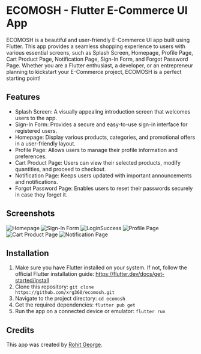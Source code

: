 # ECOMOSH - Flutter E-Commerce UI App

ECOMOSH is a beautiful and user-friendly E-Commerce UI app built using Flutter. This app provides a seamless shopping experience to users with various essential screens, such as Splash Screen, Homepage, Profile Page, Cart Product Page, Notification Page, Sign-In Form, and Forgot Password Page. Whether you are a Flutter enthusiast, a developer, or an entrepreneur planning to kickstart your E-Commerce project, ECOMOSH is a perfect starting point!

## Features

- Splash Screen: A visually appealing introduction screen that welcomes users to the app.
- Sign-In Form: Provides a secure and easy-to-use sign-in interface for registered users.
- Homepage: Display various products, categories, and promotional offers in a user-friendly layout.
- Profile Page: Allows users to manage their profile information and preferences.
- Cart Product Page: Users can view their selected products, modify quantities, and proceed to checkout.
- Notification Page: Keeps users updated with important announcements and notifications.
- Forgot Password Page: Enables users to reset their passwords securely in case they forget it.

## Screenshots

![Homepage](https://drive.google.com/file/d/1hZMdp-CbEeHVlJzrgXMkqUyIe775Ip5d/view?usp=drive_link)
![Sign-In Form](https://github.com/Xrg360/Ecomosh/blob/master/screenshots/Screenshot_20230802_201605.png)
![LoginSuccess](https://github.com/Xrg360/Ecomosh/blob/master/screenshots/loginSuccess.png)
![Profile Page](https://github.com/Xrg360/Ecomosh/blob/master/screenshots/profileScreen.png)
![Cart Product Page](https://github.com/Xrg360/Ecomosh/blob/master/screenshots/productpage.png)
![Notification Page](https://github.com/Xrg360/Ecomosh/blob/master/screenshots/notification.png)

## Installation

1. Make sure you have Flutter installed on your system. If not, follow the official Flutter installation guide: https://flutter.dev/docs/get-started/install
2. Clone this repository: `git clone https://github.com/xrg360/ecomosh.git`
3. Navigate to the project directory: `cd ecomosh`
4. Get the required dependencies: `flutter pub get`
5. Run the app on a connected device or emulator: `flutter run`


## Credits

This app was created by [Rohit George](https://github.com/xrg360).
